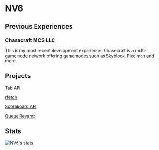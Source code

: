 # NV6

## Previous Experiences
### Chasecraft MCS LLC
This is my most recent development experience. Chasecraft is a multi-gamemode network offering gamemodes such as Skyblock, Pixelmon and more.

## Projects
[Tab API](https://github.com/TabAPI)

[rfetch](https://github.com/rfetch)

[Scoreboard API](https://github.com/ScoreboardAPI)

[Queue Revamp](https://github.com/queue-recode)


## Stats
[![NV6's stats](https://github-readme-stats.vercel.app/api?username=nosequel)](https://github.com/anuraghazra/github-readme-stats)